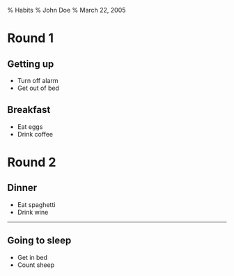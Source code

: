 % Habits
% John Doe
% March 22, 2005

# Round 1

## Getting up

- Turn off alarm
- Get out of bed

## Breakfast

- Eat eggs
- Drink coffee

# Round 2

## Dinner

- Eat spaghetti
- Drink wine

------------------


## Going to sleep

- Get in bed
- Count sheep
